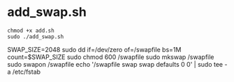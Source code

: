 # add_swap.sh
```wget https://raw.githubusercontent.com/yosukira/add_swap.sh/main/add.sh
chmod +x add.sh
sudo ./add_swap.sh

```
SWAP_SIZE=2048
sudo dd if=/dev/zero of=/swapfile bs=1M count=$SWAP_SIZE
sudo chmod 600 /swapfile
sudo mkswap /swapfile
sudo swapon /swapfile
echo '/swapfile swap swap defaults 0 0' | sudo tee -a /etc/fstab
